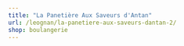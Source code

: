 ```yaml
---
title: "La Panetière Aux Saveurs d'Antan"
url: /leognan/la-panetiere-aux-saveurs-dantan-2/
shop: boulangerie
---
```

